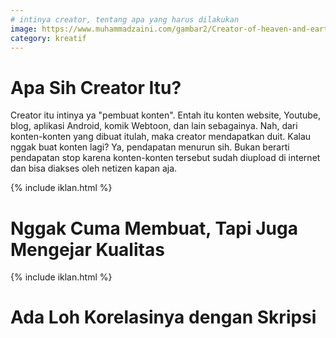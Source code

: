 ```yaml
---
# intinya creator, tentang apa yang harus dilakukan
image: https://www.muhammadzaini.com/gambar2/Creator-of-heaven-and-earth.jpg
category: kreatif
---
```


# Apa Sih Creator Itu?

Creator itu intinya ya "pembuat konten". Entah itu konten website, Youtube, blog, aplikasi Android, komik Webtoon, dan lain sebagainya. Nah, dari konten-konten yang dibuat itulah, maka creator mendapatkan duit. Kalau nggak buat konten lagi? Ya, pendapatan menurun sih. Bukan berarti pendapatan stop karena konten-konten tersebut sudah diupload di internet dan bisa diakses oleh netizen kapan aja.

{% include iklan.html %}

# Nggak Cuma Membuat, Tapi Juga Mengejar Kualitas

{% include iklan.html %}

# Ada Loh Korelasinya dengan Skripsi
